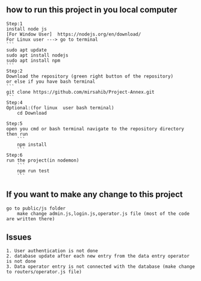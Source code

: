 ## how to run this project in you local computer

    Step:1
    install node js
    [For Window User]  https://nodejs.org/en/download/
    For Linux user ---> go to terminal
    ```
    sudo apt update
    sudo apt install nodejs
    sudo apt install npm
    ```
    Step:2
    Download the repository (green right button of the repository)
    or else if you have bash terminal
    ```
    git clone https://github.com/mirsahib/Project-Annex.git
    ```
    Step:4
    Optional:(for linux  user bash terminal)
        cd Download

    Step:5
    open you cmd or bash terminal navigate to the repository directory then run
        ```
        npm install
        ```
    Step:6
    run the project(in nodemon)
        ```
        npm run test
        ```

## If you want to make any change to this project

    go to public/js folder
        make change admin.js,login.js,operator.js file (most of the code are written there)

## Issues

    1. User authentication is not done
    2. database update after each new entry from the data entry operator is not done
    3. Data operator entry is not connected with the database (make change to routers/operator.js file)
